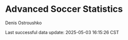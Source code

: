 # Advanced Soccer Statistics
Denis Ostroushko

<!-- gfm -->

Last successful data update: 2025-05-03 16:15:26 CST
